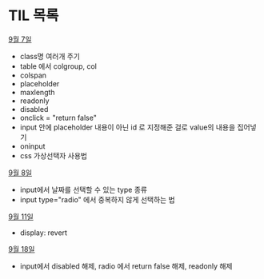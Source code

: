 # TIL 목록

[9월 7일](https://github.com/juwalove7/TIL/blob/main/2023%EB%85%84/9%EC%9B%94/9%EC%9B%947%EC%9D%BC.md)

- class명 여러개 주기
- table 에서 colgroup, col
- colspan
- placeholder
- maxlength
- readonly
- disabled
- onclick = "return false"
- input 안에 placeholder 내용이 아닌 id 로 지정해준 걸로 value의 내용을 집어넣기
- oninput
- css 가상선택자 사용법

[9월 8일](https://github.com/juwalove7/TIL/blob/main/2023%EB%85%84/9%EC%9B%94/9%EC%9B%948%EC%9D%BC.md)

- input에서 날짜를 선택할 수 있는 type 종류
- input type="radio" 에서 중복하지 않게 선택하는 법

[9월 11일](https://github.com/juwalove7/TIL/blob/main/2023%EB%85%84/9%EC%9B%94/9%EC%9B%9411%EC%9D%BC.md)

- display: revert

[9월 18일](https://github.com/juwalove7/TIL/blob/main/2023%EB%85%84/9%EC%9B%94/9%EC%9B%9418%EC%9D%BC.md)

- input에서 disabled 해제, radio 에서 return false 해제, readonly 해제
